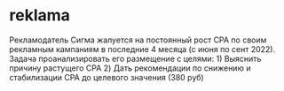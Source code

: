 # reklama
Рекламодатель Сигма жалуется на постоянный рост CPA по своим рекламным кампаниям в последние 4 месяца (с июня по сент 2022). Задача проанализировать его размещение с целями: 1) Выяснить причину растущего CPA 2) Дать рекомендации по снижению и стабилизации CPA до целевого значения (380 руб)

